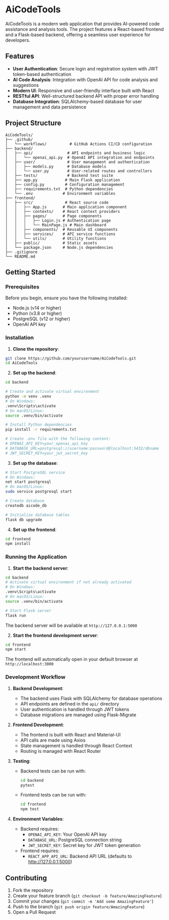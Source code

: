 # AiCodeTools

AiCodeTools is a modern web application that provides AI-powered code assistance and analysis tools. The project features a React-based frontend and a Flask-based backend, offering a seamless user experience for developers.

## Features

- **User Authentication**: Secure login and registration system with JWT token-based authentication
- **AI Code Analysis**: Integration with OpenAI API for code analysis and suggestions
- **Modern UI**: Responsive and user-friendly interface built with React
- **RESTful API**: Well-structured backend API with proper error handling
- **Database Integration**: SQLAlchemy-based database for user management and data persistence

## Project Structure

```
AiCodeTools/
├── .github/
│   └── workflows/          # GitHub Actions CI/CD configuration
├── backend/
│   ├── api/               # API endpoints and business logic
│   │   └── openai_api.py  # OpenAI API integration and endpoints
│   ├── user/              # User management and authentication
│   │   ├── models.py      # Database models
│   │   └── user.py        # User-related routes and controllers
│   ├── tests/             # Backend test suite
│   ├── app.py            # Main Flask application
│   ├── config.py         # Configuration management
│   ├── requirements.txt  # Python dependencies
│   └── .env             # Environment variables
├── frontend/
│   ├── src/              # React source code
│   │   ├── App.js       # Main application component
│   │   ├── contexts/    # React context providers
│   │   ├── pages/       # Page components
│   │   │   ├── Login.js # Authentication page
│   │   │   └── MainPage.js # Main dashboard
│   │   ├── components/  # Reusable UI components
│   │   ├── services/    # API service functions
│   │   └── utils/       # Utility functions
│   ├── public/          # Static assets
│   └── package.json     # Node.js dependencies
├── .gitignore
└── README.md
```

## Getting Started

### Prerequisites

Before you begin, ensure you have the following installed:
- Node.js (v14 or higher)
- Python (v3.8 or higher)
- PostgreSQL (v12 or higher)
- OpenAI API key

### Installation

1. **Clone the repository**:
```bash
git clone https://github.com/yourusername/AiCodeTools.git
cd AiCodeTools
```

2. **Set up the backend**:
```bash
cd backend

# Create and activate virtual environment
python -m venv .venv
# On Windows:
.venv\Scripts\activate
# On macOS/Linux:
source .venv/bin/activate

# Install Python dependencies
pip install -r requirements.txt

# Create .env file with the following content:
# OPENAI_API_KEY=your_openai_api_key
# DATABASE_URL=postgresql://username:password@localhost:5432/dbname
# JWT_SECRET_KEY=your_jwt_secret_key
```

3. **Set up the database**:
```bash
# Start PostgreSQL service
# On Windows:
net start postgresql
# On macOS/Linux:
sudo service postgresql start

# Create database
createdb aicode_db

# Initialize database tables
flask db upgrade
```

4. **Set up the frontend**:
```bash
cd frontend
npm install
```

### Running the Application

1. **Start the backend server**:
```bash
cd backend
# Activate virtual environment if not already activated
# On Windows:
.venv\Scripts\activate
# On macOS/Linux:
source .venv/bin/activate

# Start Flask server
flask run
```
The backend server will be available at `http://127.0.0.1:5000`

2. **Start the frontend development server**:
```bash
cd frontend
npm start
```
The frontend will automatically open in your default browser at `http://localhost:3000`

### Development Workflow

1. **Backend Development**:
   - The backend uses Flask with SQLAlchemy for database operations
   - API endpoints are defined in the `api/` directory
   - User authentication is handled through JWT tokens
   - Database migrations are managed using Flask-Migrate

2. **Frontend Development**:
   - The frontend is built with React and Material-UI
   - API calls are made using Axios
   - State management is handled through React Context
   - Routing is managed with React Router

3. **Testing**:
   - Backend tests can be run with:
     ```bash
     cd backend
     pytest
     ```
   - Frontend tests can be run with:
     ```bash
     cd frontend
     npm test
     ```

4. **Environment Variables**:
   - Backend requires:
     - `OPENAI_API_KEY`: Your OpenAI API key
     - `DATABASE_URL`: PostgreSQL connection string
     - `JWT_SECRET_KEY`: Secret key for JWT token generation
   - Frontend requires:
     - `REACT_APP_API_URL`: Backend API URL (defaults to http://127.0.0.1:5000)

## Contributing

1. Fork the repository
2. Create your feature branch (`git checkout -b feature/AmazingFeature`)
3. Commit your changes (`git commit -m 'Add some AmazingFeature'`)
4. Push to the branch (`git push origin feature/AmazingFeature`)
5. Open a Pull Request








